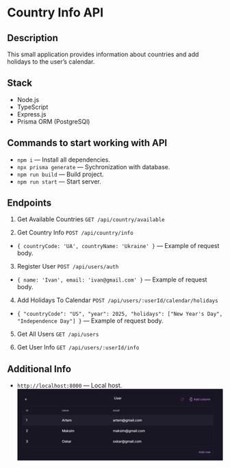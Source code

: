 # Country Info API

## Description
This small application provides information about countries and add holidays to the user’s calendar.

## Stack
- Node.js
- TypeScript
- Express.js
- Prisma ORM (PostgreSQl)

## Commands to start working with API
- `npm i` — Install all dependencies.
- `npx prisma generate` — Sychronization with database.
- `npm run build` — Build project.
- `npm run start` — Start server.

## Endpoints
1. Get Available Countries
`GET /api/country/available`

2. Get Country Info
`POST /api/country/info`
- `{ countryCode: 'UA', countryName: 'Ukraine' }` — Example of request body.

3. Register User
`POST /api/users/auth`
- `{ name: 'Ivan', email: 'ivan@gmail.com' }` — Example of request body.

4. Add Holidays To Calendar
`POST /api/users/:userId/calendar/holidays`
- `{
  "countryCode": "US",
  "year": 2025,
  "holidays": ["New Year's Day", "Independence Day"]
}` — Example of request body.

5. Get All Users
`GET /api/users`

6. Get User Info
`GET /api/users/:userId/info`

## Additional Info
- `http://localhost:8000` — Local host.
![User table screenshot](./screenshots/db-screenshot.png)
